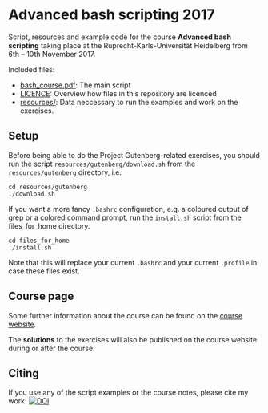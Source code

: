 # Advanced bash scripting 2017
Script, resources and example code for the course **Advanced bash scripting**
taking place at the Ruprecht-Karls-Universität Heidelberg
from 6th – 10th November 2017.

Included files:
- [bash_course.pdf](bash_course.pdf): The main script
- [LICENCE](LICENCE): Overview how files in this repository are licenced
- [resources/](resources/): Data neccessary to run the examples and work on the exercises.

## Setup
Before being able to do the Project Gutenberg-related exercises, you should
run the script ``resources/gutenberg/download.sh`` from the ``resources/gutenberg``
directory, i.e.
```
cd resources/gutenberg
./download.sh
```

If you want a more fancy ``.bashrc`` configuration, e.g. a coloured
output of grep or a colored command prompt, run the ``install.sh``
script from the files_for_home directory.
```
cd files_for_home
./install.sh
```
Note that this will replace your current ``.bashrc`` and your
current ``.profile`` in case these files exist.

## Course page
Some further information about the course
can be found on the
[course website](https://michael-herbst.com/teaching/advanced-bash-scripting-2017/).

The **solutions** to the exercises will also be published on the course website
during or after the course.

## Citing
If you use any of the script examples or the course notes,
please cite my work:
[![DOI](https://zenodo.org/badge/40785690.svg)](https://zenodo.org/badge/latestdoi/40785690)
